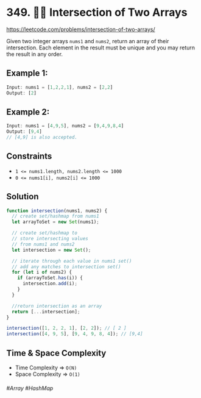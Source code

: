 # 349. 🧙‍♀️ Intersection of Two Arrays
https://leetcode.com/problems/intersection-of-two-arrays/

Given two integer arrays `nums1` and `nums2`, return an array of their intersection. Each element in the result must be unique and you may return the result in any order.

## Example 1:
```ts
Input: nums1 = [1,2,2,1], nums2 = [2,2]
Output: [2]
```
## Example 2:
```ts
Input: nums1 = [4,9,5], nums2 = [9,4,9,8,4]
Output: [9,4]
// [4,9] is also accepted.
```

## Constraints

- `1 <= nums1.length, nums2.length <= 1000`
- `0 <= nums1[i], nums2[i] <= 1000`

## Solution 
````ts
function intersection(nums1, nums2) {
  // create set/hashmap from nums1
  let arrayToSet = new Set(nums1);

  // create set/hashmap to
  // store intersecting values
  // from nums1 and nums2
  let intersection = new Set();

  // iterate through each value in nums1 set()
  // add any matches to intersection set()
  for (let i of nums2) {
    if (arrayToSet.has(i)) {
      intersection.add(i);
    }
  }

  //return intersection as an array
  return [...intersection];
}

intersection([1, 2, 2, 1], [2, 2]); // [ 2 ]
intersection([4, 9, 5], [9, 4, 9, 8, 4]); // [9,4]
````

## Time & Space Complexity
- Time Complexity => `O(N)`
- Space Complexity => `O(1)`


###### #Array #HashMap
